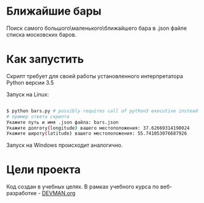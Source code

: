 # Ближайшие бары

Поиск самого большого\маленького\ближайшего бара в .json файле списка московских баров.

# Как запустить

Скрипт требует для своей работы установленного интерпретатора Python версии 3.5

Запуск на Linux:

```bash

$ python bars.py # possibly requires call of python3 executive instead of just python
# пример ответа скрипта
Укажите путь и имя .json файла: bars.json
Укажите долготу(longitude) вашего местоположения: 37.62669314198024
Укажите широту(latitude) вашего местоположения: 55.741053076687926
```

Запуск на Windows происходит аналогично.

# Цели проекта

Код создан в учебных целях. В рамках учебного курса по веб-разработке - [DEVMAN.org](https://devman.org)
